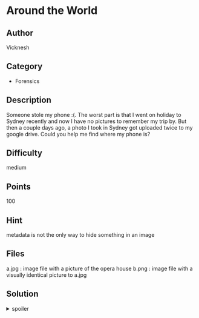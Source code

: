 # Around the World

## Author
Vicknesh

## Category
* Forensics

## Description
Someone stole my phone :(. The worst part is that I went on holiday to Sydney recently and now I have no pictures to remember my trip by. But then a couple days ago, a photo I took in Sydney got uploaded twice to my google drive. Could you help me find where my phone is?

## Difficulty
medium

## Points
100

## Hint
metadata is not the only way to hide something in an image

## Files
a.jpg : image file with a picture of the opera house
b.png : image file with a visually identical picture to a.jpg

## Solution
<details>
<summary>spoiler</summary>

### Idea
A question that involves both steg as well as info hidden in the metadata and some crypto elements.

### Walkthrough
1. Look at the metadata for a.jpg
2. Geotags say (40.712775, -74.005975), which is in New York, but the photo is of the Opera House so this is quite suspicious
3. the description is a base64 encoded string. Decoding the string, gives a link https://www.dcode.fr/progressive-caesar-cipher
4. b.png has information that has been stegonographically encoded using lsb. This can be decoded using https://stylesuxx.github.io/steganography/ or a tool of your choice
5. you will get a bunch of data of the form {latitude,longitude,string}. If you use the coordinates in the geotag of a.jpg’s metadata, and decode the associated string using the link in a.jpg’s description, you will get the flag

### Flag
`ATLASSIAN{Australians_aLLleTUsreJOicE__VdWpLXmtIU}`
</details>
